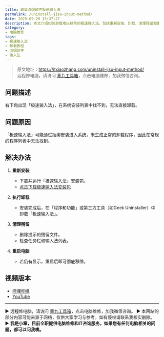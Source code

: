 ```yaml
---
title: 卸载流氓软件极速输入法
permalink: /uninstall-jisu-input-method/
date: 2025-09-29 15:37:27
description: 本文介绍如何卸载难以移除的极速输入法，包括重新安装、卸载、清理残留和重启电脑，彻底清除该流氓软件。
category:
- 电脑维修
tags:
- 极速输入法
- 卸载教程
- 流氓软件
- 输入法
---
```


> 原文地址：<https://itxiaozhang.com/uninstall-jisu-input-method/>  
> 远程修电脑，请访问 [章九工具箱](https://zhang9.com/)，点击电脑维修，加我微信咨询。

## 问题描述

右下角出现「极速输入法」，在系统安装列表中找不到，无法直接卸载。

## 问题原因

「极速输入法」可能通过捆绑安装进入系统，未生成正常的卸载程序，因此在常规的程序列表中无法找到。

## 解决办法

1. **重新安装**

   * 下载并运行「极速输入法」安装包。
   * [点击下载极速输入法安装包](https://www.123912.com/s/dptuVv-Ud1W3)

2. **执行卸载**

   * 安装完成后，在「程序和功能」或第三方工具（如Geek Uninstaller）中卸载「极速输入法」。

3. **清理残留**

   * 删除提示的残留文件。
   * 检查任务栏和输入法列表。

4. **重启电脑**

   * 若仍有显示，重启后即可彻底移除。

## 视频版本

* [哔哩哔哩](https://space.bilibili.com/3546607630944387)
* [YouTube](https://www.youtube.com/@itxiaozhang)

---
▶ 远程修电脑，请访问 [章九工具箱](https://zhang9.com/)，点击电脑维修，加我微信咨询。
▶ 本网站的部分内容可能来源于网络，仅供大家学习与参考，如有侵权请联系我核实删除。  
▶ **我是小章，目前全职提供电脑维修和IT咨询服务。如果您有任何电脑相关的问题，都可以问我噢。**  
